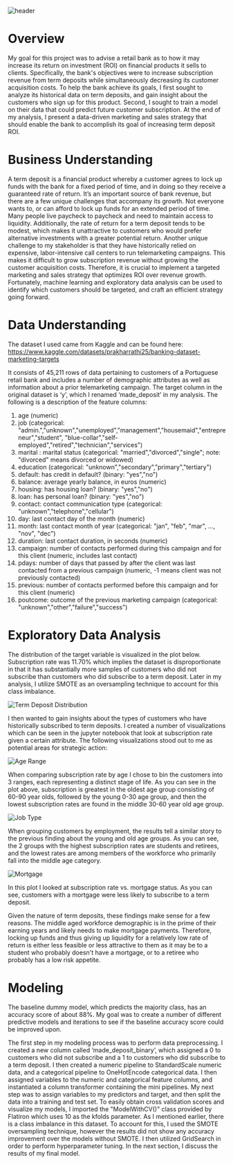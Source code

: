 ![header](./Images/slides_header.png)
# Overview
My goal for this project was to advise a retail bank as to how it may increase its return on investment (ROI) on financial products it sells to clients. Specifically, the bank's objectives were to increase subscription revenue from term deposits while simultaneously decreasing its customer acquisition costs. To help the bank achieve its goals, I first sought to analyze its historical data on term deposits, and gain insight about the customers who sign up for this product. Second, I sought to train a model on their data that could predict future customer subscription. At the end of my analysis, I present a data-driven marketing and sales strategy that should enable the bank to accomplish its goal of increasing term deposit ROI.
# Business Understanding
A term deposit is a financial product whereby a customer agrees to lock up funds with the bank for a fixed period of time, and in doing so they receive a guaranteed rate of return. It’s an important source of bank revenue, but there are a few unique challenges that accompany its growth. Not everyone wants to, or can afford to lock up funds for an extended period of time. Many people live paycheck to paycheck and need to maintain access to liquidity. Additionally, the rate of return for a term deposit tends to be modest, which makes it unattractive to customers who would prefer alternative investments with a greater potential return. Another unique challenge to my stakeholder is that they have historically relied on expensive,  labor-intensive call centers to run telemarketing campaigns. This makes it difficult to grow subscription revenue without growing the customer acquisition costs. Therefore, it is crucial to implement a targeted marketing and sales strategy that optimizes ROI over revenue growth. Fortunately, machine learning and exploratory data analysis can be used to identify which customers should be targeted, and craft an efficient strategy going forward. 
# Data Understanding 
The dataset I used came from Kaggle and can be found here: https://www.kaggle.com/datasets/prakharrathi25/banking-dataset-marketing-targets 
 
It consists of 45,211 rows of data pertaining to customers of a Portuguese retail bank and includes a number of demographic attributes as well as information about a prior telemarketing campaign. The target column in the original dataset is ‘y’, which I renamed ‘made_deposit’ in my analysis. The following is a description of the feature columns:
1. age (numeric)
2. job (categorical: "admin.","unknown","unemployed","management","housemaid","entrepreneur","student",
"blue-collar","self-employed","retired","technician","services")
3. marital : marital status (categorical: "married","divorced","single"; note: "divorced" means divorced or widowed)
4. education (categorical: "unknown","secondary","primary","tertiary")
5. default: has credit in default? (binary: "yes","no")
6. balance: average yearly balance, in euros (numeric)
7. housing: has housing loan? (binary: "yes","no")
8. loan: has personal loan? (binary: "yes","no")
9. contact: contact communication type (categorical: "unknown","telephone","cellular")
10. day: last contact day of the month (numeric)
11. month: last contact month of year (categorical: "jan", "feb", "mar", …, "nov", "dec")
12. duration: last contact duration, in seconds (numeric)
13. campaign: number of contacts performed during this campaign and for this client (numeric, includes last contact)
14. pdays: number of days that passed by after the client was last contacted from a previous campaign (numeric, -1 means client was not previously contacted)
15. previous: number of contacts performed before this campaign and for this client (numeric)
16. poutcome: outcome of the previous marketing campaign (categorical: "unknown","other","failure","success")
# Exploratory Data Analysis
The distribution of the target variable is visualized in the plot below. Subscription rate was 11.70% which implies the dataset is disproportionate in that it has substantially more samples of customers who did not subscribe than customers who did subscribe to a term deposit. Later in my analysis, I utilize SMOTE as an oversampling technique to account for this class imbalance. 

![Term Deposit Distribution](./Images/term_deposit_distribution.png)

I then wanted to gain insights about the types of customers who have historically subscribed to term deposits. I created a number of visualizations which can be seen in the jupyter notebook that look at subscription rate given a certain attribute. The following visualizations stood out to me as potential areas for strategic action:

![Age Range](./Images/age_range.png)

When comparing subscription rate by age I chose to bin the customers into 3 ranges, each representing a distinct stage of life. As you can see in the plot above, subscription is greatest in the oldest age group consisting of 60-90 year olds, followed by the young 0-30 age group, and then the lowest subscription rates are found in the middle 30-60 year old age group.

![Job Type](./Images/job_type.png)

When grouping customers by employment, the results tell a similar story to the previous finding about the young and old age groups. As you can see, the 2 groups with the highest subscription rates are students and retirees, and the lowest rates are among members of the workforce who primarily fall into the middle age category. 

![Mortgage](./Images/mortgage.png)

In this plot I looked at subscription rate vs. mortgage status. As you can see, customers with a mortgage were less likely to subscribe to a term deposit. 

Given the nature of term deposits, these findings make sense for a few reasons. The middle aged workforce demographic is in the prime of their earning years and likely needs to make mortgage payments. Therefore, locking up funds and thus giving up liquidity for a relatively low rate of return is either less feasible or less attractive to them as it may be to a student who probably doesn't have a mortgage, or to a retiree who probably has a low risk appetite. 
# Modeling
The baseline dummy model, which predicts the majority class, has an accuracy score of about 88%. My goal was to create a number of different predictive models and iterations to see if the baseline accuracy score could be improved upon.

The first step in my modeling process was to perform data preprocessing. I created a new column called ‘made_deposit_binary’, which assigned a 0 to customers who did not subscribe and a 1 to customers who did subscribe to a term deposit. I then created a numeric pipeline to StandardScale numeric data, and a categorical pipeline to OneHotEncode categorical data. I then assigned variables to the numeric and categorical feature columns, and instantiated a column transformer containing the mini pipelines. My next step was to assign variables to my predictors and target, and then split the data into a training and test set. To easily obtain cross validation scores and visualize my models, I imported the "ModelWithCV()" class provided by Flatiron which uses 10 as the kfolds parameter. As I mentioned earlier, there is a class imbalance in this dataset. To account for this, I used the SMOTE oversampling technique, however the results did not show any accuracy improvement over the models without SMOTE. I then utilized GridSearch in order to perform hyperparameter tuning. 
In the next section, I discuss the results of my final model. 


